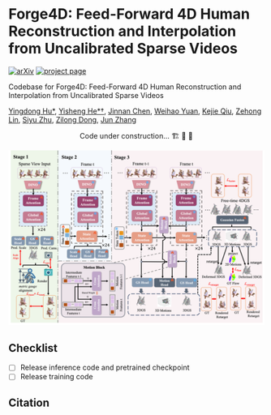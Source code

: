 # Forge4D: Feed-Forward 4D Human Reconstruction and Interpolation from Uncalibrated Sparse Videos

[<img src="https://img.shields.io/badge/arXiv-2509.08862-b31b1b" alt="arXiv"></a>](https://github.com/zhenliuZJU/Forge4D)
[<img src="https://img.shields.io/badge/project page-orange" alt="project page"></a>](https://zhenliuzju.github.io/huyingdong/Forge4D)

Codebase for Forge4D: Feed-Forward 4D Human Reconstruction and Interpolation from Uncalibrated Sparse Videos

[Yingdong Hu*](https://zhenliuzju.github.io/huyingdong/), [Yisheng He*†](https://hyshkust.github.io/), [Jinnan Chen](https://jinnan-chen.github.io/), [Weihao Yuan](https://weihao-yuan.com/), [Kejie Qiu](https://sites.google.com/site/kejieqiujack/home), [Zehong Lin](https://zhlinup.github.io/), [Siyu Zhu](https://sites.google.com/site/zhusiyucs/home), [Zilong Dong](https://scholar.google.com/citations?user=GHOQKCwAAAAJ&amp;hl=zh-CN&amp;oi=ao), [Jun Zhang](https://eejzhang.people.ust.hk/)

<p align="center"> Code under construction... 🏗️ 🚧 🔨</p>

<div  align="center">
<img src="./assets/teaser.png" alt="results" width="800">
</div>

<!--## Videos -->

## Checklist
- [ ] Release inference code and pretrained checkpoint
- [ ] Release training code

## Citation
```bibtex

```
